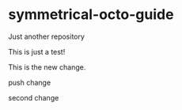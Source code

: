 # symmetrical-octo-guide
Just another repository

This is just a test!

This is the new change.

push change

second change